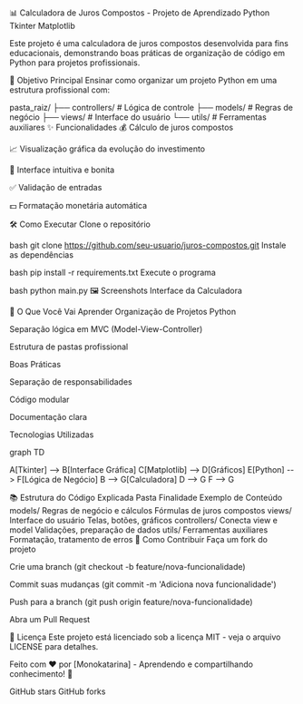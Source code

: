 📊 Calculadora de Juros Compostos - Projeto de Aprendizado
Python
Tkinter
Matplotlib

Este projeto é uma calculadora de juros compostos desenvolvida para fins educacionais, demonstrando boas práticas de organização de código em Python para projetos profissionais.

🎯 Objetivo Principal
Ensinar como organizar um projeto Python em uma estrutura profissional com:

pasta_raiz/
├── controllers/    # Lógica de controle
├── models/         # Regras de negócio
├── views/          # Interface do usuário
└── utils/          # Ferramentas auxiliares
✨ Funcionalidades
💰 Cálculo de juros compostos

📈 Visualização gráfica da evolução do investimento

🎨 Interface intuitiva e bonita

✅ Validação de entradas

💵 Formatação monetária automática

🛠️ Como Executar
Clone o repositório

bash
git clone https://github.com/seu-usuario/juros-compostos.git
Instale as dependências

bash
pip install -r requirements.txt
Execute o programa

bash
python main.py
🖼️ Screenshots
Interface da Calculadora

🧠 O Que Você Vai Aprender
Organização de Projetos Python

Separação lógica em MVC (Model-View-Controller)

Estrutura de pastas profissional

Boas Práticas

Separação de responsabilidades

Código modular

Documentação clara

Tecnologias Utilizadas

graph TD

  A[Tkinter] --> B[Interface Gráfica]
  C[Matplotlib] --> D[Gráficos]
  E[Python] --> F[Lógica de Negócio]
  B --> G[Calculadora]
  D --> G
  F --> G

📚 Estrutura do Código Explicada
Pasta	Finalidade	Exemplo de Conteúdo
models/	Regras de negócio e cálculos	Fórmulas de juros compostos
views/	Interface do usuário	Telas, botões, gráficos
controllers/	Conecta view e model	Validações, preparação de dados
utils/	Ferramentas auxiliares	Formatação, tratamento de erros
🤝 Como Contribuir
Faça um fork do projeto

Crie uma branch (git checkout -b feature/nova-funcionalidade)

Commit suas mudanças (git commit -m 'Adiciona nova funcionalidade')

Push para a branch (git push origin feature/nova-funcionalidade)

Abra um Pull Request

📄 Licença
Este projeto está licenciado sob a licença MIT - veja o arquivo LICENSE para detalhes.

Feito com ❤️ por [Monokatarina] - Aprendendo e compartilhando conhecimento! 🚀

GitHub stars 
GitHub forks